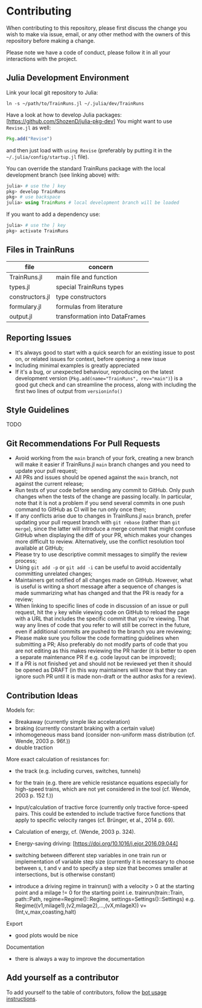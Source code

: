 # Contributing

When contributing to this repository, please first discuss the change you wish to make via issue,
email, or any other method with the owners of this repository before making a change.

Please note we have a code of conduct, please follow it in all your interactions with the project.

## Julia Development Environment

Link your local git repository to Julia:

```console
ln -s ~/path/to/TrainRuns.jl ~/.julia/dev/TrainRuns 
```

Have a look at how to develop Julia packages: [https://github.com/ShozenD/julia-pkg-dev]
You might want to use `Revise.jl` as well:

```julia
Pkg.add("Revise")
```

and then just load with `using Revise` (preferably by putting it in the `~/.julia/config/startup.jl` file).

You can override the standard TrainRuns package with the local development branch (see linking above) with:

```julia
julia> # use the ] key
pkg> develop TrainRuns
pkg> # use backspace
julia> using TrainRuns # local development branch will be loaded
```

If you want to add a dependency use:

```julia
julia> # use the ] key
pkg> activate TrainRuns
```

## Files in TrainRuns

| file            | concern                        |
| --------------- | ------------------------------ |
| TrainRuns.jl    | main file and function         |
| types.jl        | special TrainRuns types        |
| constructors.jl | type constructors              |
| formulary.jl    | formulas from literature       |
| output.jl       | transformation into DataFrames |

## Reporting Issues

* It's always good to start with a quick search for an existing issue to post on,
  or related issues for context, before opening a new issue
* Including minimal examples is greatly appreciated
* If it's a bug, or unexpected behaviour, reproducing on the latest development version
  (`Pkg.add(name="TrainRuns", rev="main")`) is a good gut check and can streamline the process,
  along with including the first two lines of output from `versioninfo()`

## Style Guidelines

TODO

## Git Recommendations For Pull Requests

* Avoid working from the `main` branch of your fork, creating a new branch will make it
  easier if TrainRuns.jl `main` branch changes and you need to update your pull request;
* All PRs and issues should be opened against the `main` branch, not against the current release;
* Run tests of your code before sending any commit to GitHub. Only push changes when
  the tests of the change are passing locally. In particular, note that it is not a problem
  if you send several commits in one push command to GitHub as CI will be run only once then;
* If any conflicts arise due to changes in TrainRuns.jl `main` branch, prefer updating your pull
  request branch with `git rebase` (rather than `git merge`), since the latter will introduce a merge
  commit that might confuse GitHub when displaying the diff of your PR, which makes your changes more
  difficult to review. Alternatively, use the conflict resolution tool available at GitHub;
* Please try to use descriptive commit messages to simplify the review process;
* Using `git add -p` or `git add -i` can be useful to avoid accidentally committing unrelated changes;
* Maintainers get notified of all changes made on GitHub. However, what is useful is writing a short
  message after a sequence of changes is made summarizing what has changed and that the PR is ready
  for a review;
* When linking to specific lines of code in discussion of an issue or pull request, hit the `y` key
  while viewing code on GitHub to reload the page with a URL that includes the specific commit that
  you're viewing. That way any lines of code that you refer to will still be correct in the future, even
  if additional commits are pushed to the branch you are reviewing;
* Please make sure you follow the code formatting guidelines when submitting a PR;
  Also preferably do not modify parts of code that you are not editing as this makes
  reviewing the PR harder (it is better to open a separate maintenance PR
  if e.g. code layout can be improved);
* If a PR is not finished yet and should not be reviewed yet then it should be opened as DRAFT
  (in this way maintainers will know that they can ignore such PR until it is made non-draft or the author
  asks for a review).

## Contribution Ideas

Models for:

* Breakaway (currently simple like acceleration)
* braking (currently constant braking with a certain value)
* inhomogeneous mass band (consider non-uniform mass distribution (cf. Wende, 2003 p. 96f.))
* double traction

More exact calculation of resistances for:

* the track (e.g. including curves, switches, tunnels)
* for the train (e.g. there are vehicle resistance equations especially for high-speed trains, which are not yet considered in the tool (cf. Wende, 2003 p. 152 f.))

* Input/calculation of tractive force (currently only tractive force-speed pairs. This could be extended to include tractive force functions that apply to specific velocity ranges (cf. Brünger, et al., 2014 p. 69).

* Calculation of energy, cf. (Wende, 2003 p. 324).
* Energy-saving driving: [https://doi.org/10.1016/j.ejor.2016.09.044]

* switching between different step variables in one train run or implementation of variable step size (currently it is necessary to choose between s, t and v and to specify a step size that becomes smaller at intersections, but is otherwise constant)

* introduce a driving regime in trainrun() with a velocity > 0 at the starting point and a milage != 0 for the starting point
  i.e. trainrun(train::Train, path::Path, regime=Regime()::Regime, settings=Settings()::Settings)
  e.g. Regime((v1,milage1),(v2,milage2),...,(vX,milageX)) v=(Int,v_max,coasting,halt)

Export

* good plots would be nice

Documentation

* there is always a way to improve the documentation

## Add yourself as a contributor
To add yourself to the table of contributors, follow the [bot usage instructions](https://allcontributors.org/docs/en/bot/usage).
